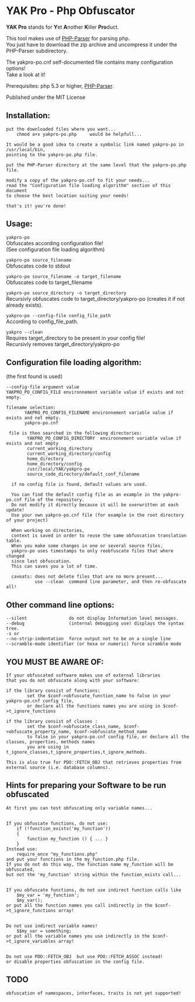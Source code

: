 # YAK Pro - Php Obfuscator

**YAK Pro** stands for **Y**et **A**nother **K**iller **Pro**duct.

This tool makes use of [PHP-Parser](https://github.com/nikic/PHP-Parser) for parsing php.  
You just have to download the zip archive and uncompress it under the PHP-Parser subdirectory.

The yakpro-po.cnf self-documented file contains many configuration options!  
Take a look at it!

Prerequisites:  php 5.3 or higher, [PHP-Parser](https://github.com/nikic/PHP-Parser).  

Published under the MIT License

## Installation:
    put the downloaded files where you want...
    	chmod a+x yakpro-po.php     would be helpfull...
    
    It would be a good idea to create a symbolic link named yakpro-po in /usr/local/bin,
    pointing to the yakpro-po.php file.
    
    put the PHP-Parser directory at the same level that the yakpro-po.php file.
    
    modify a copy of the yakpro-po.cnf to fit your needs...
    read the "Configuration file loading algorithm" section of this document
    to choose the best location suiting your needs!
    
    that's it! you're done!
    
####
## Usage:

`yakpro-po`  
Obfuscates according configuration file!  
(See configuration file loading algorithm)

`yakpro-po source_filename`  
Obfuscates code to stdout

`yakpro-po source_filename -o target_filename`  
Obfuscates code to target_filename

`yakpro-po source_directory -o target_directory`  
Recursivly obfuscates code to target_directory/yakpro-po (creates it if not already exists).

`yakpro-po --config-file config_file_path`  
According to config_file_path.

`yakpro --clean`  
Requires target_directory to be present in your config file!  
Recursivly removes target_directory/yakpro-po


## Configuration file loading algorithm:
(the first found is used)  

    --config-file argument value
    YAKPRO_PO_CONFIG_FILE environnement variable value if exists and not empty.
    
    filename selection:
 	       YAKPRO_PO_CONFIG_FILENAME environnement variable value if exists and not empty.
	       yakpro-po.cnf
	 
	 file is then searched in the following directories:
		    YAKPRO_PO_CONFIG_DIRECTORY  environnement variable value if exists and not empty
		    current_working_directory
		    current_working_directory/config
		    home_directory
		    home_directory/config
		    /usr/local/YAK/yakpro-po
		    source_code_directory/default_conf_filename

	  if no config file is found, default values are used.

 	  You can find the default config file as an example in the yakpro-po.cnf file of the repository.
 	  Do not modify it directly because it will be overwritten at each update!
 	  Use your own yakpro-po.cnf file (for example in the root directory of your project)
 	  
 	  When working on directories,
 	  context is saved in order to reuse the same obfuscation translation table.
 	  When you make some changes in one or several source files,
 	  yakpro-po uses timestamps to only reobfuscate files that where changed
 	  since last obfuscation.
 	  This can saves you a lot of time.
 	  
 	  caveats: does not delete files that are no more present...
 	           use --clean  command line parameter, and then re-obfuscate all!

## Other command line options:
    --silent                do not display Information level messages.
    --debug                 (internal debugging use) displays the syntax tree.
    -s or
    --no-strip-indentation  force output not to be on a single line
    --scramble-mode identifier (or hexa or numeric) force scramble mode

####    
   
## YOU MUST BE AWARE OF:
	If your obfuscated software makes use of external libraries
	that you do not obfuscate along with your software:
	
	if the library consist of functions:
			set the $conf->obfuscate_function_name to false in your yakpro-po.cnf config file,
			or declare all the functions names you are using in $conf->t_ignore_functions
			
	if the library consist of classes :
			set the $conf->obfuscate_class_name, $conf->obfuscate_property_name, $conf->obfuscate_method_name
			to false in your yakpro-po.cnf config file, or declare all the classes, properties, methods names
			you are using in		t_ignore_classes,t_ignore_properties,t_ignore_methods.
			
	This is also true for PDO::FETCH_OBJ that retrieves properties from external source (i.e. database columns).
	
## Hints for preparing your Software to be run obfuscated
    
    At first you can test obfuscating only variable names...
    
    
    If you obfuscate functions, do not use:
        if (!function_exists('my_function'))
        {
        	function my_function () { ... }
    	}
    Instead use:
    	require_once "my_functions.php"
    and put your functions in the my_function.php file.
    If you do not do this way, the function name my_function will be obfuscated,
    but not the 'my_function' string within the function_exists call...
    
    
    If you obfuscate functions, do not use indirect function calls like
    	$my_var = 'my_function';
    	$my_var();
    or put all the function names you call indirectly in the $conf->t_ignore_functions array!
    
    
    Do not use indirect variable names!
    	$$my_var = something;
    or put all the variable names you use indirectly in the $conf->t_ignore_variables array!
     
    
    Do not use PDO::FETCH_OBJ  but use PDO::FETCH_ASSOC instead!
    or disable properties obfuscation in the config file.
    
    
   
## TODO
	obfuscation of namespaces, interfaces, traits is not yet supported!
